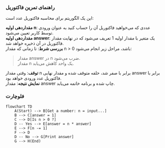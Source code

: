 ### راهنمای تمرین فاکتوریل

این یک الگوریتم برای محاسبه فاکتوریل عدد است:

**مقداردهی اولیه n**: عددی که می‌خواهید فاکتوریل آن را حساب کنید به عنوان ورودی توسط کاربر تعیین می‌شود.  
**مقداردهی اولیه answer**: یک متغیر با مقدار اولیه 1 تعریف می‌شود که در نهایت مقدار فاکتوریل در آن ذخیره خواهد شد.  
**بررسی شرط**: تا زمانی که مقدار n > 0 باشد، مراحل زیر انجام می‌شود:

> مقدار answer در n ضرب می‌شود.  
> مقدار n یک واحد کاهش می‌یابد.

**توقف**: وقتی مقدار n برابر با صفر شد، حلقه متوقف شده و مقدار نهایی answer برابر با فاکتوریل عدد ورودی خواهد بود.  
**نمایش نتیجه**: مقدار answer چاپ شده و برنامه خاتمه می‌یابد.

### فلوچارت

```mermaid
flowchart TD
    A(Start) --> B[Get a number: n = input...]
    B --> C[answer = 1]
    C --> D[Is n > 0 ?]
    D -- Yes --> E[answer = n * answer]
    E --> F[n -= 1]
    F --> D
    D -- No --> G[Print answer]
    G --> H(End)
```
